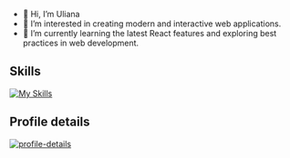 - 👋 Hi, I’m Uliana
- 👀 I’m interested in creating modern and interactive web applications.
- 🌱 I’m currently learning the latest React features and exploring best practices in web development.

## Skills
[![My Skills](https://skillicons.dev/icons?i=react,ts,figma&theme=dark)](https://skillicons.dev) 

## Profile details
[![profile-details](http://github-profile-summary-cards.vercel.app/api/cards/profile-details?username=uliananeu&theme=transparent)](https://github-profile-summary-cards.vercel.app)



